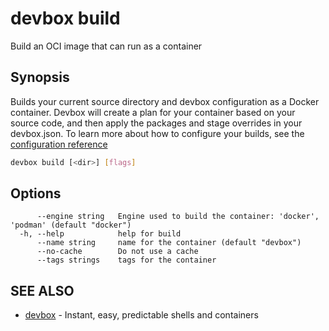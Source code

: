 # devbox build

Build an OCI image that can run as a container

## Synopsis

Builds your current source directory and devbox configuration as a Docker container. Devbox will create a plan for your container based on your source code, and then apply the packages and stage overrides in your devbox.json. 
 To learn more about how to configure your builds, see the [configuration reference](/docs/configuration)

```bash
devbox build [<dir>] [flags]
```

## Options

```text
      --engine string   Engine used to build the container: 'docker', 'podman' (default "docker")
  -h, --help            help for build
      --name string     name for the container (default "devbox")
      --no-cache        Do not use a cache
      --tags strings    tags for the container
```

## SEE ALSO

* [devbox](./devbox.md)	 - Instant, easy, predictable shells and containers

